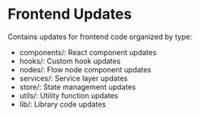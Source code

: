 # Frontend Updates

Contains updates for frontend code organized by type:
- components/: React component updates
- hooks/: Custom hook updates
- nodes/: Flow node component updates
- services/: Service layer updates
- store/: State management updates
- utils/: Utility function updates
- lib/: Library code updates